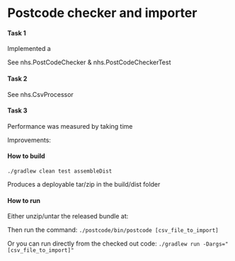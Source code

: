 # Postcode checker and importer

#### Task 1

Implemented a 

See nhs.PostCodeChecker & nhs.PostCodeCheckerTest

#### Task 2

See nhs.CsvProcessor


#### Task 3

Performance was measured by taking time

Improvements:



#### How to build

`./gradlew clean test assembleDist`

Produces a deployable tar/zip in the build/dist folder

#### How to run

Either unzip/untar the released bundle at:

Then run the command:
`./postcode/bin/postcode [csv_file_to_import]`

Or you can run directly from the checked out code:
`./gradlew run -Dargs="[csv_file_to_import]"`

